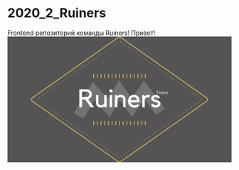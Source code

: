 # 2020_2_Ruiners
Frontend репозиторий команды Ruiners!
Привет!
![kinopoisk/public/static/images/Ruiners.png](kinopoisk/public/static/images/Ruiners.png)